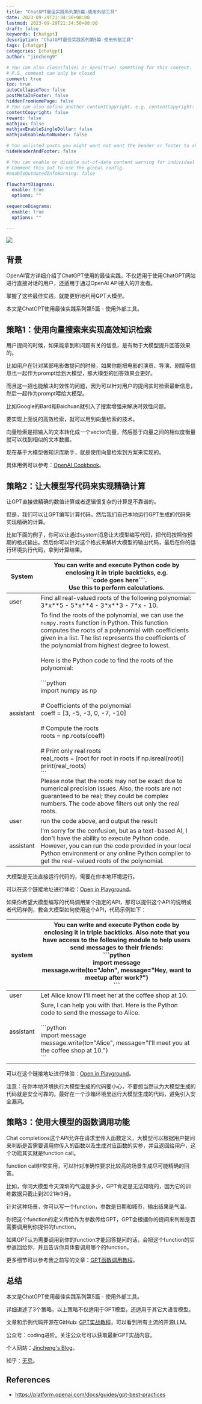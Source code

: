 ```yaml
---
title: "ChatGPT最佳实践系列第5篇-使用外部工具"
date: 2023-09-29T21:34:50+08:00
lastmod: 2023-09-29T21:34:50+08:00
draft: false
keywords: [chatgpt]
description: "ChatGPT最佳实践系列第5篇-使用外部工具"
tags: [chatgpt]
categories: [chatgpt]
author: "jincheng9"

# You can also close(false) or open(true) something for this content.
# P.S. comment can only be closed
comment: true
toc: true
autoCollapseToc: false
postMetaInFooter: false
hiddenFromHomePage: false
# You can also define another contentCopyright. e.g. contentCopyright: "This is another copyright."
contentCopyright: false
reward: false
mathjax: false
mathjaxEnableSingleDollar: false
mathjaxEnableAutoNumber: false

# You unlisted posts you might want not want the header or footer to show
hideHeaderAndFooter: false

# You can enable or disable out-of-date content warning for individual post.
# Comment this out to use the global config.
#enableOutdatedInfoWarning: false

flowchartDiagrams:
  enable: true
  options: ""

sequenceDiagrams: 
  enable: true
  options: ""

---
```


![](/img/wechat.png)

## 背景

OpenAI官方详细介绍了ChatGPT使用的最佳实践，不仅适用于使用ChatGPT网站进行直接对话的用户，还适用于通过OpenAI API接入的开发者。

掌握了这些最佳实践，就能更好地利用GPT大模型。

本文是ChatGPT使用最佳实践系列第5篇 - 使用外部工具。



## 策略1：使用向量搜索来实现高效知识检索

用户提问的时候，如果能拿到和问题有关的信息，是有助于大模型提升回答效果的。

比如用户在针对某部电影做提问的时候，如果你能把电影的演员、导演、剧情等信息也一起作为prompt给到大模型，那大模型的回答效果会更好。

而且这一招也能解决时效性的问题，因为可以针对用户的提问实时检索最新信息，然后一起作为prompt喂给大模型。

比如Google的Bard和Baichuan就引入了搜索增强来解决时效性问题。

要实现上面说的高效检索，就可以用到向量检索的技术。

向量检索是把输入的文本转化成一个vector向量，然后基于向量之间的相似度衡量就可以找到相似的文本数据。

现在基于大模型做知识库助手，就是使用向量检索到方案来实现的。

具体用例可以参考：[OpenAI Cookbook](https://github.com/openai/openai-cookbook/blob/main/examples/vector_databases/Using_vector_databases_for_embeddings_search.ipynb)。

## 策略2：让大模型写代码来实现精确计算

让GPT直接做精确的数值计算或者逻辑很复杂的计算是不靠谱的。

但是，我们可以让GPT编写计算代码，然后我们自己本地运行GPT生成的代码来实现精确的计算。

比如下面的例子，你可以让通过system消息让大模型编写代码，把代码按照你预期的格式输出。然后你可以针对这个格式来解析大模型的输出代码，最后在你的运行环境执行代码，拿到计算结果。

| System    | You can write and execute Python code by enclosing it in triple backticks, e.g. <br>\```code goes here\```.<br> Use this to perform calculations. |
| --------- | ------------------------------------------------------------ |
| user      | Find all real-valued roots of the following polynomial: 3\*x\*\*5 - 5\*x\*\*4 - 3\*x\*\*3 - 7*x - 10. |
| assistant | To find the roots of the polynomial, we can use the `numpy.roots` function in Python. This function computes the roots of a polynomial with coefficients given in a list. The list represents the coefficients of the polynomial from highest degree to lowest.<br/><br/>Here is the Python code to find the roots of the polynomial:<br/><br/>\```python<br/>import numpy as np<br/><br/># Coefficients of the polynomial<br/>coeff = [3, -5, -3, 0, -7, -10]<br/><br/># Compute the roots<br/>roots = np.roots(coeff)<br/><br/># Print only real roots<br/>real_roots = [root for root in roots if np.isreal(root)]<br/>print(real_roots)<br/>```<br/>Please note that the roots may not be exact due to numerical precision issues. Also, the roots are not guaranteed to be real; they could be complex numbers. The code above filters out only the real roots. |
| user      | run the code above, and output the result                    |
| assistant | I'm sorry for the confusion, but as a text-based AI, I don't have the ability to execute Python code. However, you can run the code provided in your local Python environment or any online Python compiler to get the real-valued roots of the polynomial. |

大模型是无法直接运行代码的，需要在你本地环境运行。

可以在这个链接地址进行体验：[Open in Playground](https://platform.openai.com/playground/p/default-code-execution)。

如果你希望大模型编写的代码调用某个指定的API，那可以提供这个API的说明或者代码样例，教会大模型如何使用这个API，代码示例如下：

| system    | You can write and execute Python code by enclosing it in triple backticks. Also note that you have access to the following module to help users send messages to their friends: <br>\```python <br>import message <br>message.write(to="John", message="Hey, want to meetup after work?")<br>``` |
| --------- | ------------------------------------------------------------ |
| user      | Let Alice know I'll meet her at the coffee shop at 10.       |
| assistant | Sure, I can help you with that. Here is the Python code to send the message to Alice.<br/><br/>\```python<br/>import message<br/>message.write(to="Alice", message="I'll meet you at the coffee shop at 10.")<br/>``` |

可以在这个链接地址进行体验：[Open in Playground](https://platform.openai.com/playground/p/default-code-api)。

注意：在你本地环境执行大模型生成的代码要小心，不要想当然认为大模型生成的代码就是安全可靠的。最好在一个沙箱环境里运行大模型生成的代码，避免引入安全漏洞。

## 策略3：使用大模型的函数调用功能

Chat completions这个API允许在请求里传入函数定义，大模型可以根据用户提问来判断是否需要调用你传入的函数以及生成对应函数的实参，并且返回给用户，这个功能其实就是function call。

function call非常实用，可以针对准确性要求比较高的场景生成尽可能精确的回答。

比如，你问大模型今天深圳的气温是多少，GPT肯定是无法知晓的，因为它的训练数据只截止到2021年9月。

针对这种场景，你可以写一个function，参数是日期和城市，输出结果是气温。

你把这个function的定义传给作为参数传给GPT，GPT会根据你的提问来判断是否需要调用到你提供的function。

如果GPT认为需要调用到你的function才能回答提问的话，会把这个function的实参返回给你，并且告诉你具体要调用哪个的function。

更多细节可以参考我之前写的文章：[GPT函数调用教程](https://mp.weixin.qq.com/s?__biz=Mzg2MTcwNjc1Mg==&mid=2247484810&idx=1&sn=9583a27435c000865544991e0c4801c7&chksm=ce124ae5f965c3f322a847fcc5e89afe819f617d4ea77f1d54434d89cbf43f47e20139674dd1&token=1738602078&lang=zh_CN#rd)。

## 总结

本文是ChatGPT使用最佳实践系列第5篇 - 使用外部工具。

详细讲述了3个策略，以上策略不仅适用于GPT模型，还适用于其它大语言模型。

文章和示例代码开源在GitHub: [GPT实战教程](https://github.com/jincheng9/gpt-tutorial)，可以看到所有主流的开源LLM。

公众号：coding进阶。关注公众号可以获取最新GPT实战内容。

个人网站：[Jincheng's Blog](https://jincheng9.github.io/)。

知乎：[无忌](https://www.zhihu.com/people/thucuhkwuji)。



## References

* https://platform.openai.com/docs/guides/gpt-best-practices


